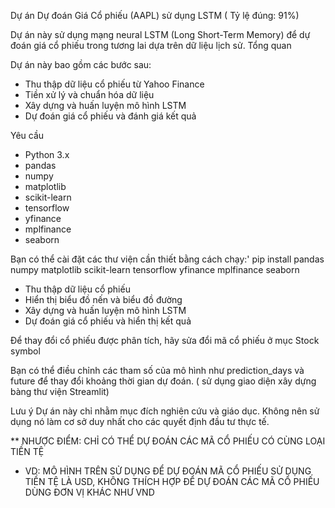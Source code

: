 Dự án Dự đoán Giá Cổ phiếu (AAPL) sử dụng LSTM ( Tỷ lệ đúng: 91%)

Dự án này sử dụng mạng neural LSTM (Long Short-Term Memory) để dự đoán giá cổ phiếu trong tương lai dựa trên dữ liệu lịch sử.
Tổng quan

Dự án này bao gồm các bước sau:

- Thu thập dữ liệu cổ phiếu từ Yahoo Finance
- Tiền xử lý và chuẩn hóa dữ liệu
- Xây dựng và huấn luyện mô hình LSTM
- Dự đoán giá cổ phiếu và đánh giá kết quả

Yêu cầu

- Python 3.x
- pandas
- numpy
- matplotlib
- scikit-learn
- tensorflow
- yfinance
- mplfinance
- seaborn

Bạn có thể cài đặt các thư viện cần thiết bằng cách chạy:'
pip install pandas numpy matplotlib scikit-learn tensorflow yfinance mplfinance seaborn

- Thu thập dữ liệu cổ phiếu
- Hiển thị biểu đồ nến và biểu đồ đường
- Xây dựng và huấn luyện mô hình LSTM
- Dự đoán giá cổ phiếu và hiển thị kết quả

Để thay đổi cổ phiếu được phân tích, hãy sửa đổi mã cổ phiếu ở mục Stock symbol

Bạn có thể điều chỉnh các tham số của mô hình như prediction_days và future để thay đổi khoảng thời gian dự đoán. ( sử dụng giao diện xây dựng bàng thư viện Streamlit)

Lưu ý
Dự án này chỉ nhằm mục đích nghiên cứu và giáo dục. Không nên sử dụng nó làm cơ sở duy nhất cho các quyết định đầu tư thực tế.

** NHƯỢC ĐIỂM: CHỈ CÓ THỂ DỰ ĐOÁN CÁC MÃ CỔ PHIẾU CÓ CÙNG LOẠI TIỀN TỆ
- VD: MÔ HÌNH TRÊN SỬ DỤNG ĐỂ DỰ ĐOÁN MÃ CỔ PHIẾU SỬ DỤNG TIỀN TỆ LÀ USD, KHÔNG THÍCH HỢP ĐỂ DỰ ĐOÁN CÁC MÃ CỔ PHIẾU DÙNG ĐƠN VỊ KHÁC NHƯ VND
